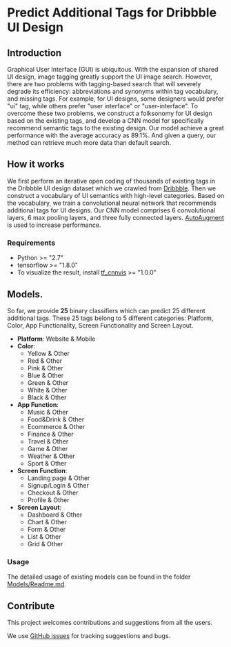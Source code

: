 # Predict Additional Tags for Dribbble UI Design

## Introduction

Graphical User Interface (GUI) is ubiquitous. With the expansion of shared UI design, image tagging greatly support the UI image search. However, there are two problems with tagging-based search that will  severely degrade its efficiency: abbreviations and synonyms within tag vocabulary, and missing tags. For example, for UI designs, some designers would prefer "ui" tag, while others prefer "user interface" or "user-interface". To overcome these two problems, we construct a folksonomy for UI design based on the existing tags, and develop a CNN model for specifically recommend semantic tags to the existing design. Our model achieve a great performance with the average accuracy as 89.1%. And given a query, our method can retrieve much more data than default search.

## How it works

We first perform an iterative open coding of thousands of existing tags in the Dribbble UI design dataset which we crawled from [Dribbble](https://dribbble.com/). Then we construct a vocabulary of UI semantics with high-level categories. Based on the vocabulary, we train a convolutional neural network that recommends additional tags for UI designs. Our CNN model comprises 6 convolutional layers, 6 max pooling layers, and three fully connected layers. [AutoAugment](https://arxiv.org/abs/1805.09501v1) is used to increase performance.

### **Requirements**

* Python >= "2.7"
* tensorflow >= "1.8.0"
* To visualize the result, install [tf_cnnvis](https://github.com/InFoCusp/tf_cnnvis) >= "1.0.0"

## Models.

So far, we provide **25** binary classifiers which can predict 25 different additional tags. These 25 tags belong to 5 different categories: Platform, Color, App Functionality, Screen Functionality and Screen Layout. 

* **Platform**: Website & Mobile
* **Color**: 
  * Yellow & Other
  * Red & Other
  * Pink & Other
  * Blue & Other
  * Green & Other
  * White & Other
  * Black & Other
* **App Function**:
  * Music & Other
  * Food&Drink & Other
  * Ecommerce & Other
  * Finance & Other
  * Travel & Other
  * Game & Other
  * Weather & Other
  * Sport & Other
* **Screen Function**:
  * Landing page & Other
  * Signup/Login & Other
  * Checkout & Other
  * Profile & Other
* **Screen Layout**:
  * Dashboard & Other
  * Chart & Other
  * Form & Other
  * List & Other
  * Grid & Other
  
### **Usage**

The detailed usage of existing models can be found in the folder [Models/Readme.md](Models/Readme.md).

## **Contribute**

This project welcomes contributions and suggestions from all the users.

We use [GitHub issues](https://github.com/Racheal7/DribbbleProject/issues) for tracking suggestions and bugs.


